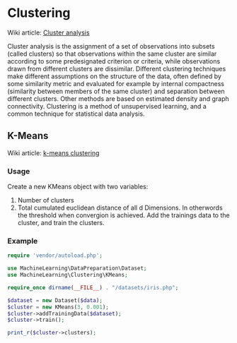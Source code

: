 # Clustering
Wiki article: [Cluster analysis](http://en.wikipedia.org/wiki/Cluster_analysis)

Cluster analysis is the assignment of a set of observations into subsets (called clusters) so that observations within the same cluster are similar according to some predesignated criterion or criteria, while observations drawn from different clusters are dissimilar. Different clustering techniques make different assumptions on the structure of the data, often defined by some similarity metric and evaluated for example by internal compactness (similarity between members of the same cluster) and separation between different clusters. Other methods are based on estimated density and graph connectivity. Clustering is a method of unsupervised learning, and a common technique for statistical data analysis.

## K-Means
Wiki article: [k-means clustering](http://en.wikipedia.org/wiki/K-means_clustering)

### Usage
Create a new KMeans object with two variables:
1. Number of clusters
2. Total cumulated euclidean distance of all d Dimensions. In otherwords the threshold when convergion is achieved.
Add the trainings data to the cluster, and train the clusters.

### Example
```php
require 'vendor/autoload.php';

use MachineLearning\DataPreparation\Dataset;
use MachineLearning\Clustering\KMeans;

require_once dirname(__FILE__) . "/datasets/iris.php";

$dataset = new Dataset($data);
$cluster = new KMeans(3, 0.001);
$cluster->addTrainingData($dataset);
$cluster->train();

print_r($cluster->clusters);
```
